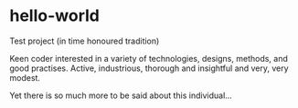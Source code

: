 
# hello-world
Test project (in time honoured tradition)

Keen coder interested in a variety of technologies, designs, methods, and good practises.
Active, industrious, thorough and insightful and very, very modest.

Yet there is so much more to be said about this individual...
